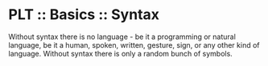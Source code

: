 # PLT :: Basics :: Syntax

Without syntax there is no language - be it a programming or natural language, be it a human, spoken, written, gesture, sign, or any other kind of language. Without syntax there is only a random bunch of symbols.
